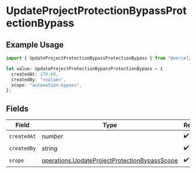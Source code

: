 # UpdateProjectProtectionBypassProtectionBypass

## Example Usage

```typescript
import { UpdateProjectProtectionBypassProtectionBypass } from "@vercel/sdk/models/operations/updateprojectprotectionbypass.js";

let value: UpdateProjectProtectionBypassProtectionBypass = {
  createdAt: 170.60,
  createdBy: "<value>",
  scope: "automation-bypass",
};
```

## Fields

| Field                                                                                                          | Type                                                                                                           | Required                                                                                                       | Description                                                                                                    |
| -------------------------------------------------------------------------------------------------------------- | -------------------------------------------------------------------------------------------------------------- | -------------------------------------------------------------------------------------------------------------- | -------------------------------------------------------------------------------------------------------------- |
| `createdAt`                                                                                                    | *number*                                                                                                       | :heavy_check_mark:                                                                                             | N/A                                                                                                            |
| `createdBy`                                                                                                    | *string*                                                                                                       | :heavy_check_mark:                                                                                             | N/A                                                                                                            |
| `scope`                                                                                                        | [operations.UpdateProjectProtectionBypassScope](../../models/operations/updateprojectprotectionbypassscope.md) | :heavy_check_mark:                                                                                             | N/A                                                                                                            |